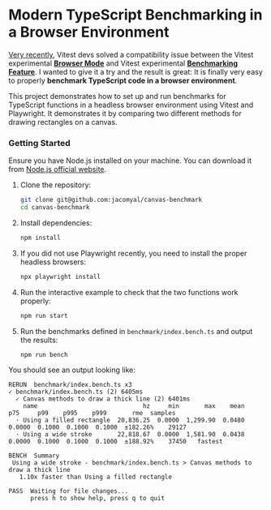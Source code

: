 # Modern TypeScript Benchmarking in a Browser Environment

[Very recently](https://github.com/vitest-dev/vitest/issues/5041#event-12641536120), Vitest devs solved a compatibility issue between the Vitest experimental [**Browser Mode**](https://vitest.dev/guide/browser) and Vitest experimental [**Benchmarking Feature**](https://vitest.dev/guide/features#benchmarking). I wanted to give it a try and the result is great: It is finally very easy to properly **benchmark TypeScript code in a browser environment**.

This project demonstrates how to set up and run benchmarks for TypeScript functions in a headless browser environment using Vitest and Playwright. It demonstrates it by comparing two different methods for drawing rectangles on a canvas.

### Getting Started

Ensure you have Node.js installed on your machine. You can download it from [Node.js official website](https://nodejs.org/).

1. Clone the repository:

   ```bash
   git clone git@github.com:jacomyal/canvas-benchmark
   cd canvas-benchmark
   ```

2. Install dependencies:

   ```bash
   npm install
   ```

3. If you did not use Playwright recently, you need to install the proper headless browsers:

   ```bash
   npx playwright install
   ```

4. Run the interactive example to check that the two functions work properly:

   ```bash
   npm run start
   ```

5. Run the benchmarks defined in `benchmark/index.bench.ts` and output the results:
   ```bash
   npm run bench
   ```

You should see an output looking like:

```
RERUN  benchmark/index.bench.ts x3
✓ benchmark/index.bench.ts (2) 6405ms
  ✓ Canvas methods to draw a thick line (2) 6401ms
    name                             hz     min       max    mean     p75     p99    p995    p999       rme  samples
  · Using a filled rectangle  20,836.25  0.0000  1,299.90  0.0480  0.0000  0.1000  0.1000  0.1000  ±182.26%    29127
  · Using a wide stroke       22,818.67  0.0000  1,581.90  0.0438  0.0000  0.1000  0.1000  0.1000  ±188.92%    37450   fastest

BENCH  Summary
 Using a wide stroke - benchmark/index.bench.ts > Canvas methods to draw a thick line
   1.10x faster than Using a filled rectangle

PASS  Waiting for file changes...
      press h to show help, press q to quit
```
